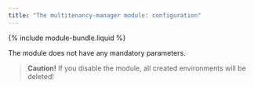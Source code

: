 ```yaml
---
title: "The multitenancy-manager module: configuration"
---
```


{% include module-bundle.liquid %}

The module does not have any mandatory parameters.

> **Caution!** If you disable the module, all created environments will be deleted!

